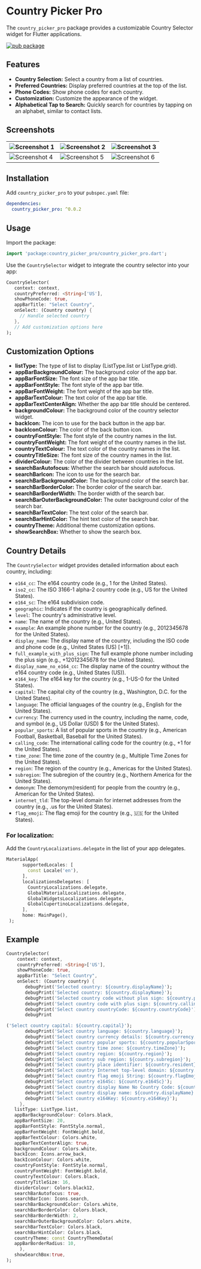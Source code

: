 # Country Picker Pro

The `country_picker_pro` package provides a customizable Country Selector widget for Flutter applications.

[![pub package](https://img.shields.io/pub/v/country_picker_pro.svg)](https://pub.dev/packages/country_picker_pro)



## Features

- **Country Selection:** Select a country from a list of countries.
- **Preferred Countries:** Display preferred countries at the top of the list.
- **Phone Codes:** Show phone codes for each country.
- **Customization:** Customize the appearance of the widget.
- **Alphabetical Tap to Search:** Quickly search for countries by tapping on an alphabet, similar to contact lists.

## Screenshots

| ![Screenshot 1](https://raw.githubusercontent.com/shirsh94/country_picker_pro/main/assets/Screenshot_first.jpg)  | ![Screenshot 2](https://github.com/shirsh94/country_picker_pro/blob/main/assets/Screenshot_second.jpg?raw=true) | ![Screenshot 3](https://github.com/shirsh94/country_picker_pro/blob/main/assets/Screenshot_third.jpg?raw=true) |
|------------------------------------------------------------------------------------------------------------------|-----------------------------------------------------------------------------------------------------------------|----------------------------------------------------------------------------------------------------------------|
| ![Screenshot 4](https://raw.githubusercontent.com/shirsh94/country_picker_pro/main/assets/Screenshot_fourth.jpg) | ![Screenshot 5](https://github.com/shirsh94/country_picker_pro/blob/main/assets/Screenshot_fifth.jpg?raw=true)  | ![Screenshot 6](https://github.com/shirsh94/country_picker_pro/blob/main/assets/Screenshot_sixth.jpg?raw=true) |

## Installation

Add `country_picker_pro` to your `pubspec.yaml` file:

```yaml
dependencies:
  country_picker_pro: ^0.0.2
```

## Usage

Import the package:

```dart
import 'package:country_picker_pro/country_picker_pro.dart';
```

Use the `CountrySelector` widget to integrate the country selector into your app:

```dart
CountrySelector(
   context: context,
   countryPreferred: <String>['US'],
   showPhoneCode: true,
   appBarTitle: "Select Country",
   onSelect: (Country country) {
     // Handle selected country
   },
   // Add customization options here
);
```

## Customization Options

- **listType:** The type of list to display (ListType.list or ListType.grid).
- **appBarBackgroundColour:** The background color of the app bar.
- **appBarFontSize:** The font size of the app bar title.
- **appBarFontStyle:** The font style of the app bar title.
- **appBarFontWeight:** The font weight of the app bar title.
- **appBarTextColour:** The text color of the app bar title.
- **appBarTextCenterAlign:** Whether the app bar title should be centered.
- **backgroundColour:** The background color of the country selector widget.
- **backIcon:** The icon to use for the back button in the app bar.
- **backIconColour:** The color of the back button icon.
- **countryFontStyle:** The font style of the country names in the list.
- **countryFontWeight:** The font weight of the country names in the list.
- **countryTextColour:** The text color of the country names in the list.
- **countryTitleSize:** The font size of the country names in the list.
- **dividerColour:** The color of the divider between countries in the list.
- **searchBarAutofocus:** Whether the search bar should autofocus.
- **searchBarIcon:** The icon to use for the search bar.
- **searchBarBackgroundColor:** The background color of the search bar.
- **searchBarBorderColor:** The border color of the search bar.
- **searchBarBorderWidth:** The border width of the search bar.
- **searchBarOuterBackgroundColor:** The outer background color of the search bar.
- **searchBarTextColor:** The text color of the search bar.
- **searchBarHintColor:** The hint text color of the search bar.
- **countryTheme:** Additional theme customization options.
- **showSearchBox:** Whether to show the search box.

## Country Details

The `CountrySelector` widget provides detailed information about each country, including:

- `e164_cc`: The e164 country code (e.g., 1 for the United States).
- `iso2_cc`: The ISO 3166-1 alpha-2 country code (e.g., US for the United States).
- `e164_sc`: The e164 subdivision code.
- `geographic`: Indicates if the country is geographically defined.
- `level`: The country's administrative level.
- `name`: The name of the country (e.g., United States).
- `example`: An example phone number for the country (e.g., 2012345678 for the United States).
- `display_name`: The display name of the country, including the ISO code and phone code (e.g.,
  United States (US) [+1]).
- `full_example_with_plus_sign`: The full example phone number including the plus sign (e.g.,
  +12012345678 for the United States).
- `display_name_no_e164_cc`: The display name of the country without the e164 country code (e.g.,
  United States (US)).
- `e164_key`: The e164 key for the country (e.g., 1-US-0 for the United States).
- `capital`: The capital city of the country (e.g., Washington, D.C. for the United States).
- `language`: The official languages of the country (e.g., English for the United States).
- `currency`: The currency used in the country, including the name, code, and symbol (e.g., US
  Dollar (USD) $ for the United States).
- `popular_sports`: A list of popular sports in the country (e.g., American Football, Basketball,
  Baseball for the United States).
- `calling_code`: The international calling code for the country (e.g., +1 for the United States).
- `time_zone`: The time zone of the country (e.g., Multiple Time Zones for the United States).
- `region`: The region of the country (e.g., Americas for the United States).
- `subregion`: The subregion of the country (e.g., Northern America for the United States).
- `demonym`: The demonym(resident) for people from the country (e.g., American for the United States).
- `internet_tld`: The top-level domain for internet addresses from the country (e.g., .us for the
  United States).
- `flag_emoji`: The flag emoji for the country (e.g., 🇺🇸 for the United States).

### For localization:
Add the `CountryLocalizations.delegate` in the list of your app delegates.
```Dart
MaterialApp(
      supportedLocales: [
        const Locale('en'),
      ],
      localizationsDelegates: [
        CountryLocalizations.delegate,
        GlobalMaterialLocalizations.delegate,
        GlobalWidgetsLocalizations.delegate,
        GlobalCupertinoLocalizations.delegate,
      ],
      home: MainPage(),
 );
```

## Example

```dart
CountrySelector(
    context: context,
    countryPreferred: <String>['US'],
    showPhoneCode: true,
    appBarTitle: "Select Country",
    onSelect: (Country country) {
       debugPrint('Selected country: ${country.displayName}');
       debugPrint('Selected country: ${country.displayName}');
       debugPrint('Selected country code without plus sign: ${country.phoneCode}');
       debugPrint('Select country code with plus sign: ${country.callingCode}');
       debugPrint('Select country countryCode: ${country.countryCode}');
       debugPrint

('Select country capital: ${country.capital}');
       debugPrint('Select country language: ${country.language}');
       debugPrint('Select country currency details: ${country.currency.toString()}');
       debugPrint('Select country popular sports: ${country.popularSports.toString()}');
       debugPrint('Select country time zone: ${country.timeZone}');
       debugPrint('Select country region: ${country.region}');
       debugPrint('Select country sub region: ${country.subregion}');
       debugPrint('Select country place identifier: ${country.resident}');
       debugPrint('Select country Internet top-level domain: ${country.internetTld}');
       debugPrint('Select country flag emoji String: ${country.flagEmojiText}');
       debugPrint('Select country e164Sc: ${country.e164Sc}');
       debugPrint('Select country display Name No Country Code: ${country.displayNameNoCountryCode}');
       debugPrint('Select country display name: ${country.displayName}');
       debugPrint('Select country e164Key: ${country.e164Key}');
     },
   listType: ListType.list,
   appBarBackgroundColour: Colors.black,
   appBarFontSize: 20,
   appBarFontStyle: FontStyle.normal,
   appBarFontWeight: FontWeight.bold,
   appBarTextColour: Colors.white,
   appBarTextCenterAlign: true,
   backgroundColour: Colors.white,
   backIcon: Icons.arrow_back,
   backIconColour: Colors.white,
   countryFontStyle: FontStyle.normal,
   countryFontWeight: FontWeight.bold,
   countryTextColour: Colors.black,
   countryTitleSize: 16,
   dividerColour: Colors.black12,
   searchBarAutofocus: true,
   searchBarIcon: Icons.search,
   searchBarBackgroundColor: Colors.white,
   searchBarBorderColor: Colors.black,
   searchBarBorderWidth: 2,
   searchBarOuterBackgroundColor: Colors.white,
   searchBarTextColor: Colors.black,
   searchBarHintColor: Colors.black,
   countryTheme: const CountryThemeData(
   appBarBorderRadius: 10,
     ),
   showSearchBox:true,
);
```




